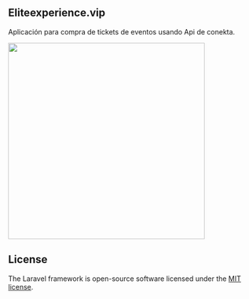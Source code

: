## Eliteexperience.vip
Aplicación para compra de tickets de eventos usando Api de conekta.


<img src="https://eliteexperience.vip/public/images/elitevip.jpg" width="400" height="400">



## License

The Laravel framework is open-source software licensed under the [MIT license](https://opensource.org/licenses/MIT).
